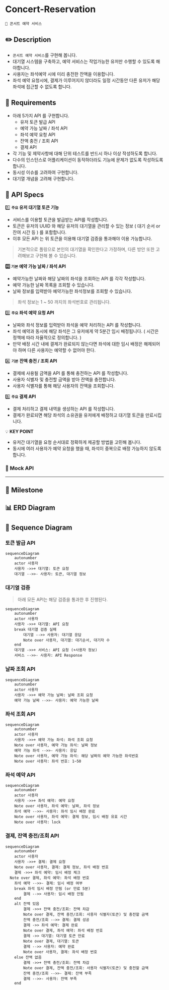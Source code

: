 # Concert-Reservation
```
🎸 콘서트 예약 서비스
```

## ✏️ Description
- `콘서트 예약 서비스`를 구현해 봅니다.
- 대기열 시스템을 구축하고, 예약 서비스는 작업가능한 유저만 수행할 수 있도록 해야합니다.
- 사용자는 좌석예약 시에 미리 충전한 잔액을 이용합니다.
- 좌석 예약 요청시에, 결제가 이루어지지 않더라도 일정 시간동안 다른 유저가 해당 좌석에 접근할 수 없도록 합니다.

## 📝 Requirements
- 아래 5가지 API 를 구현합니다.
    - 유저 토큰 발급 API
    - 예약 가능 날짜 / 좌석 API
    - 좌석 예약 요청 API
    - 잔액 충전 / 조회 API
    - 결제 API
- 각 기능 및 제약사항에 대해 단위 테스트를 반드시 하나 이상 작성하도록 합니다.
- 다수의 인스턴스로 어플리케이션이 동작하더라도 기능에 문제가 없도록 작성하도록 합니다.
- 동시성 이슈를 고려하여 구현합니다.
- 대기열 개념을 고려해 구현합니다.

## 🔑 API Specs
1️⃣ **`주요` 유저 대기열 토큰 기능**
- 서비스를 이용할 토큰을 발급받는 API를 작성합니다.
- 토큰은 유저의 UUID 와 해당 유저의 대기열을 관리할 수 있는 정보 ( 대기 순서 or 잔여 시간 등 ) 를 포함합니다.
- 이후 모든 API 는 위 토큰을 이용해 대기열 검증을 통과해야 이용 가능합니다.

> 기본적으로 폴링으로 본인의 대기열을 확인한다고 가정하며, 다른 방안 또한 고려해보고 구현해 볼 수 있습니다.

**2️⃣ `기본` 예약 가능 날짜 / 좌석 API**
- 예약가능한 날짜와 해당 날짜의 좌석을 조회하는 API 를 각각 작성합니다.
- 예약 가능한 날짜 목록을 조회할 수 있습니다.
- 날짜 정보를 입력받아 예약가능한 좌석정보를 조회할 수 있습니다.

> 좌석 정보는 1 ~ 50 까지의 좌석번호로 관리됩니다.

3️⃣ **`주요` 좌석 예약 요청 API**
- 날짜와 좌석 정보를 입력받아 좌석을 예약 처리하는 API 를 작성합니다.
- 좌석 예약과 동시에 해당 좌석은 그 유저에게 약 5분간 임시 배정됩니다. ( 시간은 정책에 따라 자율적으로 정의합니다. )
- 만약 배정 시간 내에 결제가 완료되지 않는다면 좌석에 대한 임시 배정은 해제되어야 하며 다른 사용자는 예약할 수 없어야 한다.

4️⃣ **`기본`**  **잔액 충전 / 조회 API**
- 결제에 사용될 금액을 API 를 통해 충전하는 API 를 작성합니다.
- 사용자 식별자 및 충전할 금액을 받아 잔액을 충전합니다.
- 사용자 식별자를 통해 해당 사용자의 잔액을 조회합니다.

5️⃣ **`주요` 결제 API**
- 결제 처리하고 결제 내역을 생성하는 API 를 작성합니다.
- 결제가 완료되면 해당 좌석의 소유권을 유저에게 배정하고 대기열 토큰을 만료시킵니다.

💡 **KEY POINT**
- 유저간 대기열을 요청 순서대로 정확하게 제공할 방법을 고민해 봅니다.
- 동시에 여러 사용자가 예약 요청을 했을 때, 좌석이 중복으로 배정 가능하지 않도록 합니다.

### 💠 Mock API

---

## 📆 Milestone

## 📊 ERD Diagram

## 👤 Sequence Diagram
### 토큰 발급 API
```mermaid
sequenceDiagram
    autonumber
    actor 사용자
    사용자 ->>+ 대기열: 토큰 요청
    대기열 -->>- 사용자: 토큰, 대기열 정보
```
### 대기열 검증
> 아래 모든 API는 해당 검증을 통과한 후 진행된다.
```mermaid
sequenceDiagram
    autonumber
    actor 사용자
    사용자 ->>+ 대기열: API 요청
    break 대기열 검증 실패
        대기열 -->> 사용자: 대기열 응답
        Note over 사용자, 대기열: 대기순서, 대기자 수
    end
    대기열 ->>+ 서비스: API 요청 (+사용자 정보)
    서비스 -->>- 사용자: API Response
```
### 날짜 조회 API
```mermaid
sequenceDiagram
    autonumber
    actor 사용자
    사용자 ->>+ 예약 가능 날짜: 날짜 조회 요청
    예약 가능 날짜 -->>- 사용자: 예약 가능한 날짜
```

### 좌석 조회 API
```mermaid
sequenceDiagram
    autonumber
    actor 사용자
    사용자 ->>+ 예약 가능 좌석: 좌석 조회 요청
    Note over 사용자, 예약 가능 좌석: 날짜 정보
    예약 가능 좌석 -->>- 사용자: 응답
    Note over 사용자, 예약 가능 좌석: 해당 날짜의 예약 가능한 좌석번호
    Note over 사용자: 좌석 번호: 1~50
```

### 좌석 예약 API
```mermaid
sequenceDiagram
    autonumber
    actor 사용자
    사용자 ->>+ 좌석 예약: 예약 요청
    Note over 사용자, 좌석 예약: 날짜, 좌석 정보
    좌석 예약 -->>- 사용자: 좌석 임시 배정 완료
    Note over 사용자, 좌석 예약: 결제 정보, 임시 배정 유효 시간
    Note over 사용자: lock
```

### 결제, 잔액 충전/조회 API
```mermaid
sequenceDiagram
    autonumber
    actor 사용자
    사용자 ->>+ 결제: 결제 요청
    Note over 사용자, 결제: 결제 정보, 좌석 배정 번호
    결제 ->>+ 좌석 예약: 임시 배정 체크
  Note over 결제, 좌석 예약: 좌석 배정 번호
    좌석 예약 -->>- 결제: 임시 배정 여부
    break 좌석 임시 배정 안됨 (or 만료 5분)
        결제 -->> 사용자: 임시 배정 안됨
    end
    alt 잔액 있음
        결제 ->>+ 잔액 충전/조회: 잔액 차감
        Note over 결제, 잔액 충전/조회: 사용자 식별자(토큰) 및 충전할 금액
        잔액 충전/조회 -->> 결제: 결제 성공
        결제 ->> 좌석 예약: 결제 완료
        Note over 결제, 좌석 예약: 좌석 배정 번호
        결제 ->> 대기열: 대기열 토큰 만료
        Note over 결제, 대기열: 토큰
        결제 -->> 사용자: 예약 완료
        Note over 사용자, 결제: 좌석 배정 번호
    else 잔액 없음
        결제 ->>+ 잔액 충전/조회: 잔액 차감
        Note over 결제, 잔액 충전/조회: 사용자 식별자(토큰) 및 충전할 금액
        잔액 충전/조회 -->>- 결제: 잔액 부족
        결제 -->>- 사용자: 잔액 부족
    end
```
